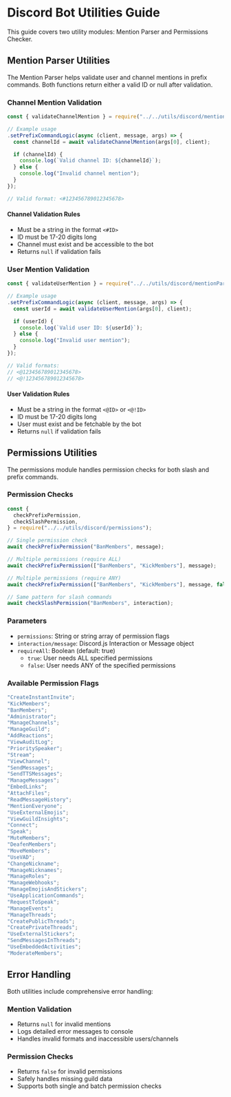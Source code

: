 # Discord Bot Utilities Guide

This guide covers two utility modules: Mention Parser and Permissions Checker.

## Mention Parser Utilities

The Mention Parser helps validate user and channel mentions in prefix commands. Both functions return either a valid ID or null after validation.

### Channel Mention Validation

```javascript
const { validateChannelMention } = require("../../utils/discord/mentionParser");

// Example usage
.setPrefixCommandLogic(async (client, message, args) => {
  const channelId = await validateChannelMention(args[0], client);

  if (channelId) {
    console.log(`Valid channel ID: ${channelId}`);
  } else {
    console.log("Invalid channel mention");
  }
});

// Valid format: <#123456789012345678>
```

#### Channel Validation Rules

- Must be a string in the format `<#ID>`
- ID must be 17-20 digits long
- Channel must exist and be accessible to the bot
- Returns `null` if validation fails

### User Mention Validation

```javascript
const { validateUserMention } = require("../../utils/discord/mentionParser");

// Example usage
.setPrefixCommandLogic(async (client, message, args) => {
  const userId = await validateUserMention(args[0], client);

  if (userId) {
    console.log(`Valid user ID: ${userId}`);
  } else {
    console.log("Invalid user mention");
  }
});

// Valid formats:
// <@123456789012345678>
// <@!123456789012345678>
```

#### User Validation Rules

- Must be a string in the format `<@ID>` or `<@!ID>`
- ID must be 17-20 digits long
- User must exist and be fetchable by the bot
- Returns `null` if validation fails

## Permissions Utilities

The permissions module handles permission checks for both slash and prefix commands.

### Permission Checks

```javascript
const {
  checkPrefixPermission,
  checkSlashPermission,
} = require("../../utils/discord/permissions");

// Single permission check
await checkPrefixPermission("BanMembers", message);

// Multiple permissions (require ALL)
await checkPrefixPermission(["BanMembers", "KickMembers"], message);

// Multiple permissions (require ANY)
await checkPrefixPermission(["BanMembers", "KickMembers"], message, false);

// Same pattern for slash commands
await checkSlashPermission("BanMembers", interaction);
```

### Parameters

- `permissions`: String or string array of permission flags
- `interaction/message`: Discord.js Interaction or Message object
- `requireAll`: Boolean (default: true)
  - `true`: User needs ALL specified permissions
  - `false`: User needs ANY of the specified permissions

### Available Permission Flags

```javascript
"CreateInstantInvite";
"KickMembers";
"BanMembers";
"Administrator";
"ManageChannels";
"ManageGuild";
"AddReactions";
"ViewAuditLog";
"PrioritySpeaker";
"Stream";
"ViewChannel";
"SendMessages";
"SendTTSMessages";
"ManageMessages";
"EmbedLinks";
"AttachFiles";
"ReadMessageHistory";
"MentionEveryone";
"UseExternalEmojis";
"ViewGuildInsights";
"Connect";
"Speak";
"MuteMembers";
"DeafenMembers";
"MoveMembers";
"UseVAD";
"ChangeNickname";
"ManageNicknames";
"ManageRoles";
"ManageWebhooks";
"ManageEmojisAndStickers";
"UseApplicationCommands";
"RequestToSpeak";
"ManageEvents";
"ManageThreads";
"CreatePublicThreads";
"CreatePrivateThreads";
"UseExternalStickers";
"SendMessagesInThreads";
"UseEmbeddedActivities";
"ModerateMembers";
```

## Error Handling

Both utilities include comprehensive error handling:

### Mention Validation

- Returns `null` for invalid mentions
- Logs detailed error messages to console
- Handles invalid formats and inaccessible users/channels

### Permission Checks

- Returns `false` for invalid permissions
- Safely handles missing guild data
- Supports both single and batch permission checks
